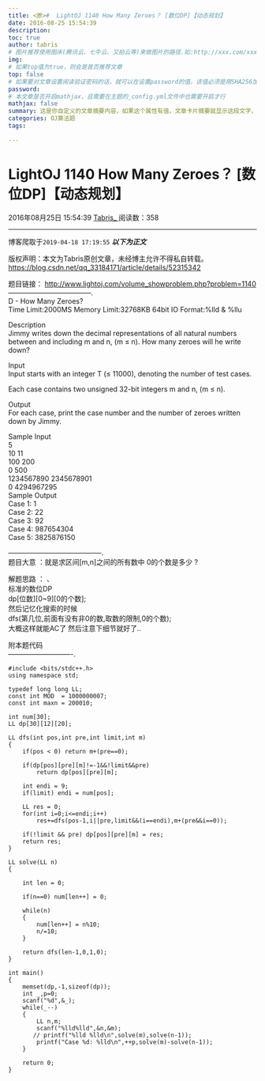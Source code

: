 ```yaml
---
title: <原>#  LightOJ 1140 How Many Zeroes？ [数位DP]【动态规划】
date: 2016-08-25 15:54:39
description:
toc: true
author: tabris
# 图片推荐使用图床(腾讯云、七牛云、又拍云等)来做图片的路径.如:http://xxx.com/xxx.jpg
img: 
# 如果top值为true，则会是首页推荐文章
top: false
# 如果要对文章设置阅读验证密码的话，就可以在设置password的值，该值必须是用SHA256加密后的密码，防止被他人识破
password: 
# 本文章是否开启mathjax，且需要在主题的_config.yml文件中也需要开启才行
mathjax: false
summary: 这是你自定义的文章摘要内容，如果这个属性有值，文章卡片摘要就显示这段文字，否则程序会自动截取文章的部分内容作为摘要
categories: OJ算法题
tags:

---
```





#  LightOJ 1140 How Many Zeroes？ [数位DP]【动态规划】

2016年08月25日 15:54:39  [ Tabris_ ](https://me.csdn.net/qq_33184171) 阅读数：358


--- 
 博客爬取于`2019-04-18 17:19:55`
***以下为正文***

版权声明：本文为Tabris原创文章，未经博主允许不得私自转载。
https://blog.csdn.net/qq_33184171/article/details/52315342

题目链接： [ http://www.lightoj.com/volume_showproblem.php?problem=1140
](http://www.lightoj.com/volume_showproblem.php?problem=1140)  
————————————.  
D - How Many Zeroes?  
Time Limit:2000MS Memory Limit:32768KB 64bit IO Format:%lld & %llu

Description  
Jimmy writes down the decimal representations of all natural numbers between
and including m and n, (m ≤ n). How many zeroes will he write down?

Input  
Input starts with an integer T (≤ 11000), denoting the number of test cases.

Each case contains two unsigned 32-bit integers m and n, (m ≤ n).

Output  
For each case, print the case number and the number of zeroes written down by
Jimmy.

Sample Input  
5  
10 11  
100 200  
0 500  
1234567890 2345678901  
0 4294967295  
Sample Output  
Case 1: 1  
Case 2: 22  
Case 3: 92  
Case 4: 987654304  
Case 5: 3825876150

—————————————–.  
题目大意 ：就是求区间[m,n]之间的所有数中 0的个数是多少 ?

解题思路 ： 、  
标准的数位DP  
dp[位数][0~9][0的个数];  
然后记忆化搜索的时候  
dfs(第几位,前面有没有非0的数,取数的限制,0的个数);  
大概这样就能AC了 然后注意下细节就好了..

附本题代码  
—————————-.

    
    
    #include <bits/stdc++.h>
    using namespace std;
    
    typedef long long LL;
    const int MOD  = 1000000007;
    const int maxn = 200010;
    
    int num[30];
    LL dp[30][12][20];
    
    LL dfs(int pos,int pre,int limit,int m)
    {
        if(pos < 0) return m+(pre==0);
    
        if(dp[pos][pre][m]!=-1&&!limit&&pre)
            return dp[pos][pre][m];
    
        int endi = 9;
        if(limit) endi = num[pos];
    
        LL res = 0;
        for(int i=0;i<=endi;i++)
            res+=dfs(pos-1,i||pre,limit&&(i==endi),m+(pre&&i==0));
    
        if(!limit && pre) dp[pos][pre][m] = res;
        return res;
    }
    
    LL solve(LL n)
    {
    
        int len = 0;
    
        if(n==0) num[len++] = 0;
    
        while(n)
        {
            num[len++] = n%10;
            n/=10;
        }
    
        return dfs(len-1,0,1,0);
    }
    
    int main()
    {
        memset(dp,-1,sizeof(dp));
        int _,p=0;
        scanf("%d",&_);
        while(_--)
        {
            LL n,m;
            scanf("%lld%lld",&n,&m);
           // printf("%lld %lld\n",solve(m),solve(n-1));
            printf("Case %d: %lld\n",++p,solve(m)-solve(n-1));
        }
    
        return 0;
    }

